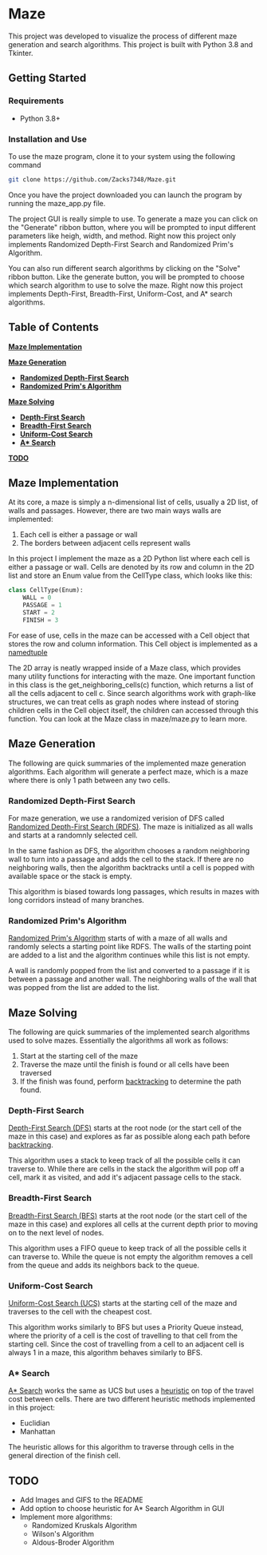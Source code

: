 # Maze
This project was developed to visualize the process of different maze generation and
search algorithms. This project is built with Python 3.8 and Tkinter.

## Getting Started

### Requirements
* Python 3.8+

### Installation and Use
To use the maze program, clone it to your system using the following command
``` bash
git clone https://github.com/Zacks7348/Maze.git
```

Once you have the project downloaded you can launch the program by running 
the maze_app.py file.

The project GUI is really simple to use. To generate a maze you can click on 
the "Generate" ribbon button, where you will be prompted to input different parameters 
like heigh, width, and method. Right now this project only implements Randomized
Depth-First Search and Randomized Prim's Algorithm. 

You can also run different search algorithms by clicking on the "Solve" ribbon button. 
Like the generate button, you will be prompted to choose which search algorithm to use to 
solve the maze. Right now this project implements Depth-First, Breadth-First, Uniform-Cost, 
and A* search algorithms.

## Table of Contents
**[Maze Implementation](#maze-implementation)**<br>

**[Maze Generation](#maze-generation)**<br>
* **[Randomized Depth-First Search](#randomized-depth-first-search)**<br>
* **[Randomized Prim's Algorithm](#randomized-prim's-algorithm)**<br>

**[Maze Solving](#maze-solving)**<br>
* **[Depth-First Search](#depth-first-search)**<br>
* **[Breadth-First Search](#breadth-first-search)**<br>
* **[Uniform-Cost Search](#uniform-cost-search)**<br>
* **[A* Search](#a*-search)**<br>

**[TODO](#todo)**<br>

## Maze Implementation
At its core, a maze is simply a n-dimensional list of cells, usually a 2D 
list, of walls and passages. However, there are two main ways walls are implemented:
1. Each cell is either a passage or wall
2. The borders between adjacent cells represent walls

In this project I implement the maze as a 2D Python list where each cell is either a 
passage or wall. Cells are denoted by its row and column in the 2D list and store an 
Enum value from the CellType class, which looks like this:
``` Python
class CellType(Enum):
    WALL = 0
    PASSAGE = 1
    START = 2
    FINISH = 3
```

For ease of use, cells in the maze can be accessed with a Cell object that stores
the row and column information. This Cell object is implemented as a 
[namedtuple][namedtuple]

The 2D array is neatly wrapped inside of a Maze class, which provides many utility 
functions for interacting with the maze. One important function in this class is
the get_neighboring_cells(c) function, which returns a list of all the cells 
adjacent to cell c. Since search algorithms work with graph-like structures, we can
treat cells as graph nodes where instead of storing children cells in the Cell object 
itself, the children can accessed through this function. You can look at the
Maze class in maze/maze.py to learn more.

## Maze Generation
The following are quick summaries of the implemented maze generation algorithms.
Each algorithm will generate a perfect maze, which is a maze where there is only
1 path between any two cells.

### Randomized Depth-First Search
For maze generation, we use a randomized verision of DFS 
called [Randomized Depth-First Search (RDFS)][rdfs]. The maze is initialized as
all walls and starts at a randomnly selected cell. 

In the same fashion as DFS, the algorithm chooses a random neighboring wall to turn 
into a passage and adds the cell to the stack. If there are no neighboring walls,
then the algorithm backtracks until a cell is popped with available space or the
stack is empty.

This algorithm is biased towards long passages, which results in mazes with long
corridors instead of many branches.

### Randomized Prim's Algorithm
[Randomized Prim's Algorithm][rpa] starts of with a maze of all walls and randomly
selects a starting point like RDFS. The walls of the starting point are added to a
list and the algorithm continues while this list is not empty.

A wall is randomly popped from the list and converted to a passage if it is between
a passage and another wall. The neighboring walls of the wall that was popped from
the list are added to the list.

## Maze Solving
The following are quick summaries of the implemented search algorithms used to solve 
mazes. Essentially the algorithms all work as follows:
1. Start at the starting cell of the maze
2. Traverse the maze until the finish is found or all cells have been traversed
3. If the finish was found, perform [backtracking][backtracking] to determine the path 
found.

### Depth-First Search
[Depth-First Search (DFS)][dfs] starts at the root node (or the start
cell of the maze in this case) and explores as far as possible along each path 
before [backtracking][backtracking]. 

This algorithm uses a stack to keep track of all the possible cells it can traverse
to. While there are cells in the stack the algorithm will pop off a cell, mark it as 
visited, and add it's adjacent passage cells to the stack. 

### Breadth-First Search
[Breadth-First Search (BFS)][bfs] starts at the root node (or the start cell 
of the maze in this case) and explores all cells at the current depth prior to
moving on to the next level of nodes.

This algorithm uses a FIFO queue to keep track of all the possible cells it can 
traverse to. While the queue is not empty the algorithm removes a cell from
the queue and adds its neighbors back to the queue. 

### Uniform-Cost Search
[Uniform-Cost Search (UCS)][ucs] starts at the starting cell of the maze and
traverses to the cell with the cheapest cost.

This algorithm works similarly to BFS but uses a Priority Queue instead, where 
the priority of a cell is the cost of travelling to that cell from the starting
cell. Since the cost of travelling from a cell to an adjacent cell is always 1
in a maze, this algorithm behaves similarly to BFS.

### A* Search
[A* Search][astar] works the same as UCS but uses a [heuristic][heuristic] on top 
of the travel cost between cells. There are two different heuristic methods 
implemented in this project:
* Euclidian
* Manhattan

The heuristic allows for this algorithm to traverse through cells in the general 
direction of the finish cell.

## TODO
* Add Images and GIFS to the README
* Add option to choose heuristic for A* Search Algorithm in GUI
* Implement more algorithms:
    * Randomized Kruskals Algorithm
    * Wilson's Algorithm
    * Aldous-Broder Algorithm

<!-- References -->
[rdfs]: https://en.wikipedia.org/wiki/Maze_generation_algorithm
[rpa]: https://en.wikipedia.org/wiki/Maze_generation_algorithm
[dfs]: https://en.wikipedia.org/wiki/Depth-first_search
[bfs]: https://en.wikipedia.org/wiki/Breadth-first_search
[ucs]: https://www.educative.io/edpresso/what-is-uniform-cost-search
[astar]: https://en.wikipedia.org/wiki/A*_search_algorithm
[backtracking]: https://en.wikipedia.org/wiki/Backtracking#:~:text=Backtracking%20is%20a%20general%20algorithm,completed%20to%20a%20valid%20solution.
[namedtuple]: https://docs.python.org/3/library/collections.html#collections.namedtuple
[heuristic]: https://theory.stanford.edu/~amitp/GameProgramming/Heuristics.html#:~:text=For%20example%2C%20if%20most%20of,not%20have%20to%20be%20global.

